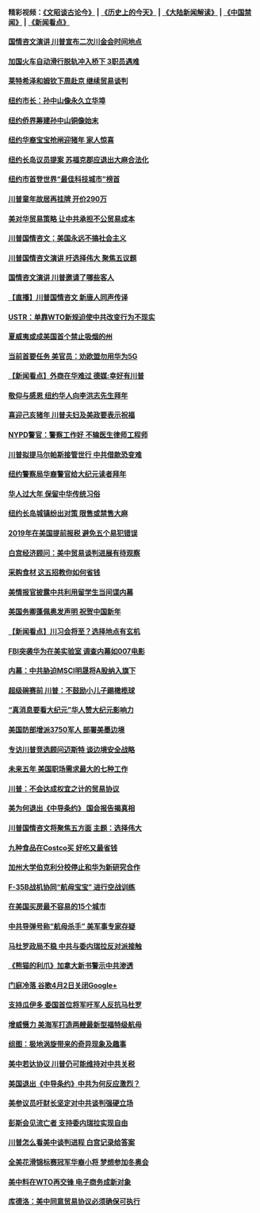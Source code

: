 #### 精彩视频：[《文昭谈古论今》](http://45.32.25.56/wenzhao) | [《历史上的今天》](http://45.32.25.56/today-in-history) | [《大陆新闻解读》](http://45.32.25.56/ntdtv-comedy) | [《中国禁闻》](http://45.32.25.56/ntdtv-news) | [《新闻看点》](http://45.32.25.56/news-insight) 

 #### [国情咨文演讲 川普宣布二次川金会时间地点](../pages/nsc412/n11027745.md?t=02061231) 

#### [加国火车自动滑行脱轨冲入桥下 3职员遇难](../pages/nsc412/n11027459.md?t=02061231) 

#### [莱特希泽和姆钦下周赴京 继续贸易谈判](../pages/nsc412/n11026983.md?t=02061231) 

#### [纽约市长：孙中山像永久立华埠](../pages/nsc412/n11027112.md?t=02061231) 

#### [纽约侨界筹建孙中山铜像始末](../pages/nsc412/n11027107.md?t=02061231) 

#### [纽约华裔宝宝抢闸迎猪年 家人惊喜](../pages/nsc412/n11027120.md?t=02061231) 

#### [纽约长岛议员提案 苏福克郡应退出大麻合法化](../pages/nsc412/n11027300.md?t=02061231) 

#### [纽约市首登世界“最佳科技城市”榜首](../pages/nsc412/n11027125.md?t=02061231) 

#### [川普童年故居再挂牌   开价290万](../pages/nsc412/n11027287.md?t=02061231) 

#### [美对华贸易策略 让中共承担不公贸易成本](../pages/nsc412/n11026533.md?t=02061231) 

#### [川普国情咨文：美国永远不搞社会主义](../pages/nsc412/n11027086.md?t=02061231) 

#### [川普国情咨文演讲 吁选择伟大 聚焦五议题](../pages/nsc412/n11026232.md?t=02061231) 

#### [国情咨文演讲 川普邀请了哪些客人](../pages/nsc412/n11027007.md?t=02061231) 

#### [【直播】川普国情咨文 新唐人同声传译](../pages/nsc412/n11024217.md?t=02061231) 

#### [USTR：单靠WTO新规迫使中共改变行为不现实](../pages/nsc412/n11026504.md?t=02061231) 

#### [夏威夷或成美国首个禁止吸烟的州](../pages/nsc412/n11026434.md?t=02061231) 

#### [当前首要任务 美官员：劝欧盟勿用华为5G](../pages/nsc412/n11026496.md?t=02061231) 

#### [【新闻看点】外商在华难过 德媒:幸好有川普](../pages/nsc412/n11026253.md?t=02061231) 

#### [敬仰与感恩 纽约华人向李洪志先生拜年](../pages/nsc412/n11022605.md?t=02061231) 

#### [喜迎己亥猪年 川普夫妇及美政要表示祝福](../pages/nsc412/n11026157.md?t=02061231) 

#### [NYPD警官：警察工作好 不输医生律师工程师](../pages/nsc412/n11025353.md?t=02061231) 

#### [川普拟提马尔帕斯接管世行 中共借款恐变难](../pages/nsc412/n11025872.md?t=02061231) 

#### [纽约警察局华裔警官给大纪元读者拜年](../pages/nsc412/n11025375.md?t=02061231) 

#### [华人过大年 保留中华传统习俗](../pages/nsc412/n11025344.md?t=02061231) 

#### [纽约长岛城镇纷出对策 限售或禁售大麻](../pages/nsc412/n11025337.md?t=02061231) 

#### [2019年在美国提前报税 避免五个易犯错误](../pages/nsc412/n11024421.md?t=02061231) 

#### [白宫经济顾问：美中贸易谈判进展有待观察](../pages/nsc412/n11024700.md?t=02061231) 

#### [采购食材 这五招教你如何省钱](../pages/nsc412/n11024437.md?t=02061231) 

#### [美情报官披露中共利用留学生当间谍内幕](../pages/nsc412/n11024449.md?t=02061231) 

#### [美国务卿蓬佩奥发声明 祝贺中国新年](../pages/nsc412/n11024590.md?t=02061231) 

#### [【新闻看点】川习会将至？选择地点有玄机](../pages/nsc412/n11024283.md?t=02061231) 

#### [FBI突袭华为在美实验室 调查内幕如007电影](../pages/nsc412/n11024318.md?t=02061231) 

#### [内幕：中共胁迫MSCI明晟将A股纳入旗下](../pages/nsc412/n11024175.md?t=02061231) 

#### [超级碗赛前 川普：不鼓励小儿子踢橄榄球](../pages/nsc412/n11023993.md?t=02061231) 

#### [“真消息要看大纪元”华人赞大纪元影响力](../pages/nsc412/n11019162.md?t=02061231) 

#### [美国防部增派3750军人 部署美墨边境](../pages/nsc412/n11023230.md?t=02061231) 

#### [专访川普竞选顾问迈斯特 谈边境安全战略](../pages/nsc412/n11022555.md?t=02061231) 

#### [未来五年 美国职场需求最大的七种工作](../pages/nsc412/n11017088.md?t=02061231) 

#### [川普：不会达成权宜之计的贸易协议](../pages/nsc412/n11022486.md?t=02061231) 

#### [美为何退出《中导条约》 国会报告揭真相](../pages/nsc412/n11022256.md?t=02061231) 

#### [川普国情咨文将聚焦五方面 主题：选择伟大](../pages/nsc412/n11021501.md?t=02061231) 

#### [九种食品在Costco买 好吃又最省钱](../pages/nsc412/n11013272.md?t=02061231) 

#### [加州大学伯克利分校停止和华为新研究合作](../pages/nsc412/n11021086.md?t=02061231) 

#### [F-35B战机协同“航母宝宝” 进行空战训练](../pages/nsc412/n11020866.md?t=02061231) 

#### [在美国买房最不容易的15个城市](../pages/nsc412/n11019708.md?t=02061231) 

#### [中共导弹号称“航母杀手” 美军事专家存疑](../pages/nsc412/n11021488.md?t=02061231) 

#### [马杜罗政局不稳 中共与委内瑞拉反对派接触](../pages/nsc412/n11020719.md?t=02061231) 

#### [《熊猫的利爪》加拿大新书警示中共渗透](../pages/nsc412/n11020739.md?t=02061231) 

#### [门庭冷落 谷歌4月2日关闭Google+](../pages/nsc412/n11020806.md?t=02061231) 

#### [支持瓜伊多 委国首位将军吁军人反抗马杜罗](../pages/nsc412/n11020776.md?t=02061231) 

#### [增威慑力 美海军打造两艘最新型福特级航母](../pages/nsc412/n11020744.md?t=02061231) 

#### [组图：极地涡旋带来的奇异现象及趣事](../pages/nsc412/n11020731.md?t=02061231) 

#### [美中若达协议 川普仍可能维持对中共关税](../pages/nsc412/n11020625.md?t=02061231) 

#### [美国退出《中导条约》中共为何反应激烈？](../pages/nsc412/n11020569.md?t=02061231) 

#### [美参议员吁财长坚定对中共谈判强硬立场](../pages/nsc412/n11020440.md?t=02061231) 

#### [彭斯会见流亡者 支持委内瑞拉实现自由](../pages/nsc412/n11020031.md?t=02061231) 

#### [川普怎么看美中谈判进程 白宫记录给答案](../pages/nsc412/n11019682.md?t=02061231) 

#### [全美花滑锦标赛冠军华裔小将  梦想参加冬奥会](../pages/nsc412/n11019761.md?t=02061231) 

#### [美中料在WTO再交锋 电子商务成新对象](../pages/nsc412/n11018959.md?t=02061231) 

#### [库德洛：美中同意贸易协议必须确保可执行](../pages/nsc412/n11019036.md?t=02061231) 

